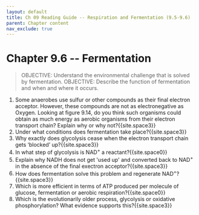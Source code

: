 ```yaml
---
layout: default
title: Ch 09 Reading Guide -- Respiration and Fermentation (9.5-9.6)
parent: Chapter content
nav_exclude: true
---
```


# Chapter 9.6 -- Fermentation


> OBJECTIVE: Understand the environmental challenge that is solved by fermentation.
> OBJECTIVE: Describe the function of fermentation and when and where it occurs.

1. Some anaerobes use sulfur or other compounds as their final electron acceptor. However, these compounds are not as electronegative as Oxygen. Looking at figure 9.14, do you think such organisms could obtain as much energy as aerobic organisms from their electron transport chain? Explain why or why not?{{site.space3}}
2. Under what conditions does fermentation take place?{{site.space3}}
3. Why exactly does glycolysis cease when the electron transport chain gets ‘blocked’ up?{{site.space3}}
4. In what step of glycolysis is NAD<sup>+</sup> a reactant?{{site.space0}}
5. Explain why NADH does not get 'used up' and converted back to NAD<sup>+</sup> in the absence of the final exectron acceptor?{{site.space3}}
6. How does fermentation solve this problem and regenerate NAD<sup>+</sup>?{{site.space3}}
7. Which is more efficient in terms of ATP produced per molecule of glucose, fermentation or aerobic respiration?{{site.space0}}
8. Which is the evolutionarily older process, glycolysis or oxidative phosphorylation? What evidence supports this?{{site.space3}}
